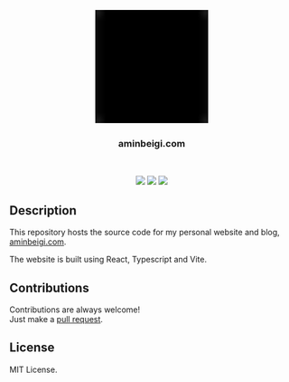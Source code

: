 <p align="center">
  <img src="assets/icon.png" height="200px" width="200px"/>
  <br/>
  <h3 align="center">aminbeigi.com</h3>
</p>
<br />

<p align="center">
  <a href="../../issues"><img src="https://img.shields.io/github/issues/aminbeigi/aminbeigi.com.svg?style=flat-square" /></a>
  <a href="../../pulls"><img src="https://img.shields.io/github/issues-pr/aminbeigi/aminbeigi.com.svg?style=flat-square" /></a>
  <img src="https://img.shields.io/github/license/aminbeigi/aminbeigi.com?style=flat-square">
</p>

## Description

This repository hosts the source code for my personal website and blog, [aminbeigi.com](http://aminbeigi.com/).

The website is built using React, Typescript and Vite.

## Contributions

Contributions are always welcome!  
Just make a [pull request](../../pulls).

## License

MIT License.
